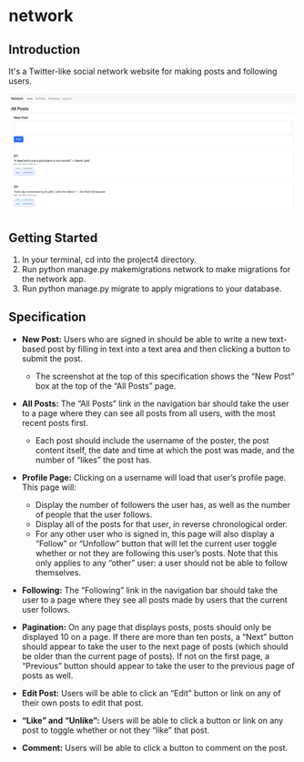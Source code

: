 # network
## Introduction
It's a Twitter-like social network website for making posts and following users.

![display](https://github.com/jim37500/network/blob/main/deplay/display.png)


## Getting Started
1. In your terminal, cd into the project4 directory.
2. Run python manage.py makemigrations network to make migrations for the network app.
3. Run python manage.py migrate to apply migrations to your database.

## Specification
- **New Post:** Users who are signed in should be able to write a new text-based post by filling in text into a text area and then clicking a button to submit the post.
  - The screenshot at the top of this specification shows the “New Post” box at the top of the “All Posts” page.

- **All Posts:** The “All Posts” link in the navigation bar should take the user to a page where they can see all posts from all users, with the most recent posts first.
  - Each post should include the username of the poster, the post content itself, the date and time at which the post was made, and the number of “likes” the post has.

- **Profile Page:** Clicking on a username will load that user’s profile page. This page will:
  - Display the number of followers the user has, as well as the number of people that the user follows.
  - Display all of the posts for that user, in reverse chronological order.
  - For any other user who is signed in, this page will also display a “Follow” or “Unfollow” button that will let the current user toggle whether or not they are following this user’s posts. Note that this only applies to any “other” user: a user should not be able to follow themselves.

- **Following:** The “Following” link in the navigation bar should take the user to a page where they see all posts made by users that the current user follows.

- **Pagination:** On any page that displays posts, posts should only be displayed 10 on a page. If there are more than ten posts, a “Next” button should appear to take the user to the next page of posts (which should be older than the current page of posts). If not on the first page, a “Previous” button should appear to take the user to the previous page of posts as well.

- **Edit Post:** Users will be able to click an “Edit” button or link on any of their own posts to edit that post.

- **“Like” and “Unlike”:** Users will be able to click a button or link on any post to toggle whether or not they “like” that post.

- **Comment:** Users will be able to click a button to comment on the post.





  


 

